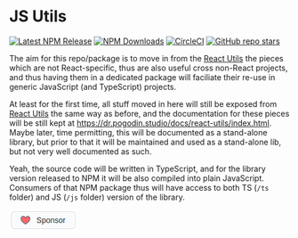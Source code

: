 [React Utils]: https://github.com/birdofpreyru/react-utils

# JS Utils

[![Latest NPM Release](https://img.shields.io/npm/v/@dr.pogodin/js-utils.svg)](https://www.npmjs.com/package/@dr.pogodin/js-utils)
[![NPM Downloads](https://img.shields.io/npm/dm/@dr.pogodin/js-utils.svg)](https://www.npmjs.com/package/@dr.pogodin/js-utils)
[![CircleCI](https://dl.circleci.com/status-badge/img/gh/birdofpreyru/js-utils/tree/master.svg?style=shield)](https://app.circleci.com/pipelines/github/birdofpreyru/js-utils)
[![GitHub repo stars](https://img.shields.io/github/stars/birdofpreyru/js-utils?style=social)](https://github.com/birdofpreyru/js-utils)

The aim for this repo/package is to move in from the [React Utils] the pieces
which are not React-specific, thus are also useful cross non-React projects,
and thus having them in a dedicated package will faciliate their re-use
in generic JavaScript (and TypeScript) projects.

At least for the first time, all stuff moved in here will still be exposed from
[React Utils] the same  way as before, and the documentation for these pieces
will be still kept at https://dr.pogodin.studio/docs/react-utils/index.html.
Maybe later, time permitting, this will be documented as a stand-alone library,
but prior to that it will be maintained and used as a stand-alone lib, but not
very well documented as such.

Yeah, the source code will be written in TypeScript, and for the library
version released to NPM it will be also compiled into plain JavaScript.
Consumers of that NPM package thus will have access to both TS (`/ts` folder)
and JS (`/js` folder) version of the library.

[![Sponsor](.README/sponsor.png)](https://github.com/sponsors/birdofpreyru)
